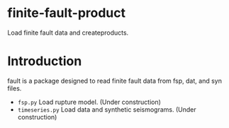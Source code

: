 finite-fault-product
=====

Load finite fault data and createproducts.

# Introduction

fault is a package designed to read finite fault data from fsp, dat, and syn files.

 * `fsp.py` Load rupture model. (Under construction)
 * `timeseries.py` Load data and synthetic seismograms. (Under construction)
